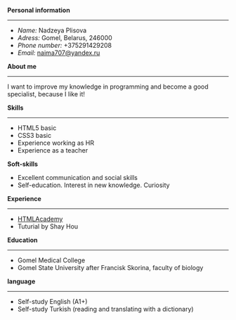 **Personal information** 
 * * * *
* *Name:* Nadzeya Plisova
* *Adress:* Gomel, Belarus, 246000
* *Phone number:* +375291429208
* *Email:* naima707@yandex.ru

**About me**
* * * * 
  I want to improve my knowledge in programming and become a good specialist, because I like it!

**Skills**
* * * *
* HTML5 basic
* CSS3 basic
* Experience working as HR
* Experience as a teacher

**Soft-skills**
* Excellent communication and social skills
* Self-education. Interest in new knowledge. Curiosity

**Experience**
* * * *
* [HTMLAcademy](https://htmlacademy.ru)
* Tuturial by Shay Hou

**Education**
* * * *
* Gomel Medical College
* Gomel State University after Francisk Skorina, faculty of biology

**language**
* * * *
* Self-study English (A1+)
* Self-study Turkish (reading and translating with a dictionary)